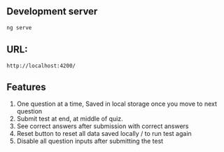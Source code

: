 ## Development server
```bash
ng serve
```
## URL: 
```
http://localhost:4200/
```

## Features
1. One question at a time, Saved in local storage once you move to next question
2. Submit test at end, at middle of quiz.
3. See correct answers after submission with correct answers
4. Reset button to reset all data saved locally / to run test again
5. Disable all question inputs after submitting the test
